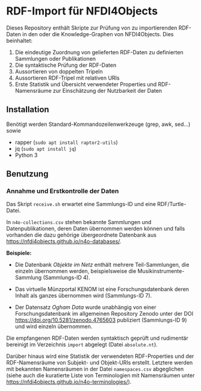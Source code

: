 # RDF-Import für NFDI4Objects

Dieses Repository enthält Skripte zur Prüfung von zu importierenden RDF-Daten
in den oder die Knowledge-Graphen von NFDI4Objects. Dies beinhaltet:

1. Die eindeutige Zuordnung von gelieferten RDF-Daten zu definierten Sammlungen oder Publikationen
2. Die syntaktische Prüfung der RDF-Daten
3. Aussortieren von doppelten Tripeln
4. Aussortieren RDF-Tripel mit relativen URIs
5. Erste Statistik und Übersicht verwendeter Properties und RDF-Namensräume zur Einschätzung der Nutzbarkeit der Daten

## Installation

Benötigt werden Standard-Kommandozeilenwerkzeuge (grep, awk, sed...) sowie

- rapper (`sudo apt install raptor2-utils`)
- jq (`sudo apt install jq`)
- Python 3

## Benutzung

### Annahme und Erstkontrolle der Daten

Das Skript `receive.sh` erwartet eine Sammlungs-ID und eine RDF/Turtle-Datei.

In `n4o-collections.csv` stehen bekannte Sammlungen und Datenpublikationen,
deren Daten übernommen werden können und falls vorhanden die dazu gehörige
übergeordnete Datenbank aus <https://nfdi4objects.github.io/n4o-databases/>.

**Beispiele:**

- Die Datenbank *Objekte im Netz* enthält mehrere Teil-Sammlungen, die einzeln 
  übernommen werden, beispielsweise die Musikinstrumente-Sammlung (Sammlungs-ID 4). 

- Das virtuelle Münzportal KENOM ist eine Forschungsdatenbank deren Inhalt
  als ganzes übernommen wird (Sammlungs-ID 7).

- Der Datensatz *Ogham Data* wurde unabhängig von einer Forschungsdatenbank im
  allgemeinen Repository Zenodo unter der DOI <https://doi.org/10.5281/zenodo.4765603>
  publiziert (Sammlungs-ID 9) und wird einzeln übernommen.

Die empfangenen RDF-Daten werden syntaktisch geprüft und rudimentär bereinigt
im Verzeichnis `import` abgelegt (Datei `absolute.nt`).

Darüber hinaus wird eine Statistik der verwendeten RDF-Properties und der
RDF-Namensräume von Subjekt- und Objekt-URIs erstellt. Letztere werden mit
bekannten Namensräumen in der Datei `namespaces.csv` abgeglichen
(siehe auch die kuratierte Liste von Terminologien mit Namensräumen unter
<https://nfdi4objects.github.io/n4o-terminologies/>).
